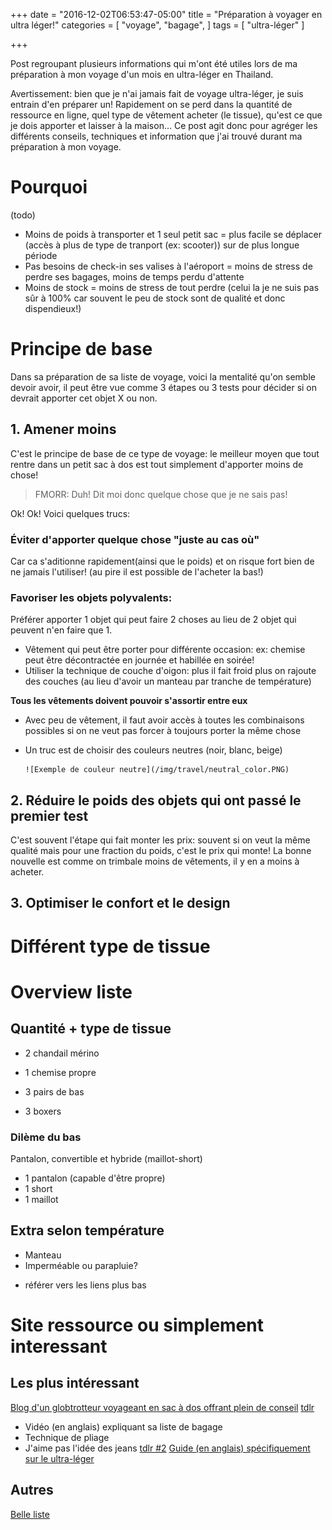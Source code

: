 +++
date = "2016-12-02T06:53:47-05:00"
title = "Préparation à voyager en ultra léger!"
categories = [
  "voyage",
  "bagage",
]
tags = [
  "ultra-léger"
]

+++

Post regroupant plusieurs informations qui m'ont été utiles lors de ma préparation à mon voyage d'un mois en ultra-léger en Thailand.

<!--more--> 

Avertissement: bien que je n'ai jamais fait de voyage ultra-léger, je suis entrain d'en préparer un! Rapidement on se perd dans la quantité de ressource
en ligne, quel type de vêtement acheter (le tissue), qu'est ce que je dois apporter et laisser à la maison... Ce post agit donc pour agréger les différents
conseils, techniques et information que j'ai trouvé durant ma préparation à mon voyage. 



# Pourquoi

(todo)
* Moins de poids à transporter et 1 seul petit sac = plus facile se déplacer (accès à plus de type de tranport (ex: scooter)) sur de plus longue période
* Pas besoins de check-in ses valises à l'aéroport = moins de stress de perdre ses bagages, moins de temps perdu d'attente
* Moins de stock = moins de stress de tout perdre (celui la je ne suis pas sûr à 100% car souvent le peu de stock sont de qualité et donc dispendieux!)


# Principe de base

Dans sa préparation de sa liste de voyage, voici la mentalité qu'on semble devoir avoir, il peut être vue comme 3 étapes ou 3 tests pour décider si on devrait
apporter cet objet X ou non.

## 1. Amener moins

C'est le principe de base de ce type de voyage: le meilleur moyen que tout rentre dans un petit sac à dos est tout simplement d'apporter moins de chose!

> FMORR: Duh! Dit moi donc quelque chose que je ne sais pas!

Ok! Ok! Voici quelques trucs:

### Éviter d'apporter quelque chose "juste au cas où"

Car ca s'aditionne rapidement(ainsi que le poids) et on risque fort bien de ne jamais l'utiliser! (au pire il est possible de l'acheter la bas!)

### Favoriser les objets polyvalents: 

Préférer apporter 1 objet qui peut faire 2 choses au lieu de 2 objet qui peuvent n'en faire que 1.

* Vêtement qui peut être porter pour différente occasion: ex: chemise peut être décontractée en journée et habillée en soirée!
* Utiliser la technique de couche d'oigon: plus il fait froid plus on rajoute des couches (au lieu d'avoir un manteau par tranche de température)

**Tous les vêtements doivent pouvoir s'assortir entre eux**

* Avec peu de vêtement, il faut avoir accès à toutes les combinaisons possibles si on ne veut pas forcer à toujours porter la même chose
* Un truc est de choisir des couleurs neutres (noir, blanc, beige) 

      ![Exemple de couleur neutre](/img/travel/neutral_color.PNG)


## 2. Réduire le poids des objets qui ont passé le premier test

C'est souvent l'étape qui fait monter les prix: souvent si on veut la même qualité mais pour une fraction du poids, c'est le prix qui monte!
La bonne nouvelle est comme on trimbale moins de vêtements, il y en a moins à acheter.

## 3. Optimiser le confort et le design 


# Différent type de tissue

# Overview liste

## Quantité + type de tissue

* 2 chandail mérino
* 1 chemise propre


* 3 pairs de bas
* 3 boxers

### Dilème du bas

Pantalon, convertible et hybride (maillot-short)

* 1 pantalon (capable d'être propre)
* 1 short
* 1 maillot

## Extra selon température

* Manteau
* Imperméable ou parapluie?

+ référer vers les liens plus bas



# Site ressource ou simplement interessant

## Les plus intéressant

[Blog d'un globtrotteur voyageant en sac à dos offrant plein de conseil](http://lesacados.com/)
[tdlr](https://www.youtube.com/watch?v=Mp8l1mWtAGo)
* Vidéo (en anglais) expliquant sa liste de bagage
* Technique de pliage
* J'aime pas l'idée des jeans
[tdlr #2](https://www.youtube.com/watch?v=hFYhNKuyw2g) 
[Guide (en anglais) spécifiquement sur le ultra-léger](http://jamesclear.com/ultralight-travel)


## Autres

[Belle liste](http://tynan.com/gear2016)
